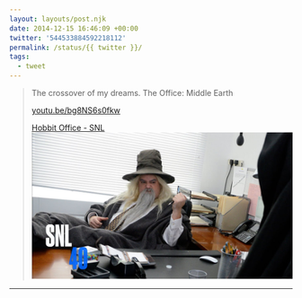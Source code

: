 ```yaml
---
layout: layouts/post.njk
date: 2014-12-15 16:46:09 +00:00
twitter: '544533884592218112'
permalink: /status/{{ twitter }}/
tags: 
  - tweet
---
```


> The crossover of my dreams. The Office: Middle Earth
> 
> [youtu.be/bg8NS6s0fkw](http://youtu.be/bg8NS6s0fkw)
> 
> [<span>Hobbit Office - SNL</span> ![guy dressed as Gandalf working a desk job](/img/_youtube/544533884592218112.jpg)](http://youtu.be/bg8NS6s0fkw)

---
